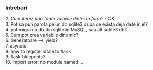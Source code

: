 ### **Intrebari**

*2. Cum iterez prin toate valorile dintr-un form? - OK*  
3. Pot sa pun parola pe un db sqlite3 dupa ce exista deja date in el?  
4. pot migra un db din sqlite in MySQL, sau alt sqlite3 db?  
5. Cum pot crea variabile dinamic?  
6. Generatoare --> yield?  
7. asyncio  
8. how to register dtale to flask  
9. flask blueprints?  
10. import error: no module named ...  

